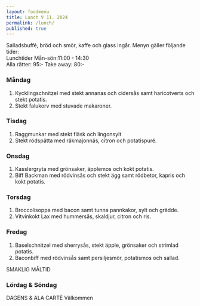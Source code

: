 ```yaml
---
layout: foodmenu
title: Lunch V 11. 2024
permalink: /lunch/
published: true
---
```

Salladsbuffé, bröd och smör, kaffe och glass ingår.
Menyn gäller följande tider:  
Lunchtider  Mån-sön:11:00 - 14:30  
Alla rätter: 95:- Take away: 80:-
                                
### Måndag

1. Kycklingschnitzel med stekt annanas och cidersås samt haricotverts och stekt potatis.
2. Stekt falukorv med stuvade makaroner.

### Tisdag

1. Raggmunkar med stekt fläsk och lingonsylt
2. Stekt rödspätta med räkmajonnäs, citron och potatispuré. 

### Onsdag

1. Kasslergryta med grönsaker, äpplemos och kokt potatis.
2. Biff Backman med rödvinsås och stekt ägg samt rödbetor, kapris och kokt potatis.

### Torsdag

1. Broccolisoppa med bacon samt tunna pannkakor, sylt och grädde. 
2. Vitvinkokt Lax med hummersås, skaldjur, citron och ris.

### Fredag  

1. Baselschnitzel med sherrysås, stekt äpple, grönsaker och strimlad potatis.
2. Baconbiff med rödvinsås samt persiljesmör, potatismos och sallad.

SMAKLIG MÅLTID  
### Lördag & Söndag 
DAGENS & ALA CARTÈ
Välkommen
    
       
    

   
    
   
     
